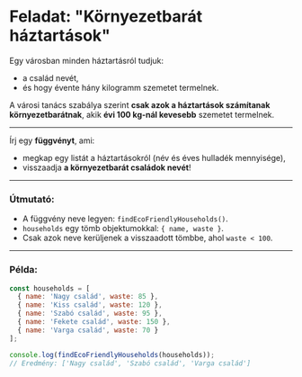 # Feladat: "Környezetbarát háztartások"

Egy városban minden háztartásról tudjuk:

* a család nevét,
* és hogy évente hány kilogramm szemetet termelnek.

A városi tanács szabálya szerint **csak azok a háztartások számítanak környezetbarátnak**, akik **évi 100 kg-nál kevesebb** szemetet termelnek.

---

Írj egy **függvényt**, ami:

* megkap egy listát a háztartásokról (név és éves hulladék mennyisége),
* visszaadja **a környezetbarát családok nevét**!

---

### Útmutató:

* A függvény neve legyen: `findEcoFriendlyHouseholds()`.
* `households` egy tömb objektumokkal: `{ name, waste }`.
* Csak azok neve kerüljenek a visszaadott tömbbe, ahol `waste < 100`.

---

### Példa:

```javascript
const households = [
  { name: 'Nagy család', waste: 85 },
  { name: 'Kiss család', waste: 120 },
  { name: 'Szabó család', waste: 95 },
  { name: 'Fekete család', waste: 150 },
  { name: 'Varga család', waste: 70 }
];

console.log(findEcoFriendlyHouseholds(households));
// Eredmény: ['Nagy család', 'Szabó család', 'Varga család']
```
